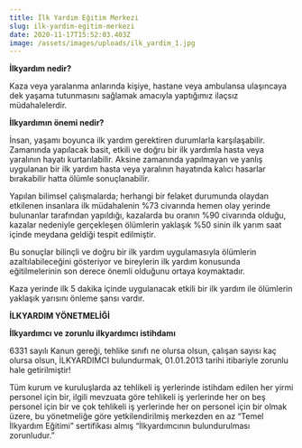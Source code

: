 ```yaml
---
title: İlk Yardım Eğitim Merkezi
slug: ilk-yardim-egitim-merkezi
date: 2020-11-17T15:52:03.403Z
image: /assets/images/uploads/ilk_yardim_1.jpg
---
```

**İlkyardım nedir?**

Kaza veya yaralanma anlarında kişiye, hastane veya ambulansa ulaşıncaya dek yaşama tutunmasını sağlamak amacıyla yaptığımız ilaçsız müdahalelerdir.

**İlkyardımın önemi nedir?**

İnsan, yaşamı boyunca ilk yardım gerektiren durumlarla karşılaşabilir. Zamanında yapılacak basit, etkili ve doğru bir ilk yardımla hasta veya yaralının hayatı kurtarılabilir. Aksine zamanında yapılmayan ve yanlış uygulanan bir ilk yardım hasta veya yaralının hayatında kalıcı hasarlar bırakabilir hatta ölümle sonuçlanabilir.

Yapılan bilimsel çalışmalarda; herhangi bir felaket durumunda olaydan etkilenen insanlara ilk müdahalenin %73 civarında hemen olay yerinde bulunanlar tarafından yapıldığı, kazalarda bu oranın %90 civarında olduğu, kazalar nedeniyle gerçekleşen ölümlerin yaklaşık %50 sinin ilk yarım saat içinde meydana geldiği tespit edilmiştir.

Bu sonuçlar bilinçli ve doğru bir ilk yardım uygulamasıyla ölümlerin azaltılabileceğini gösteriyor ve bireylerin ilk yardım konusunda eğitilmelerinin son derece önemli olduğunu ortaya koymaktadır.

Kaza yerinde ilk 5 dakika içinde uygulanacak etkili bir ilk yardım ile ölümlerin yaklaşık yarısını önleme şansı vardır.

**İLKYARDIM YÖNETMELİĞİ**

**İlkyardımcı ve zorunlu ilkyardımcı istihdamı**

6331 sayılı Kanun gereği, tehlike sınıfı ne olursa olsun, çalışan sayısı kaç olursa olsun, İLKYARDIMCI bulundurmak, 01.01.2013 tarihi itibariyle zorunlu hale getirilmiştir!

Tüm kurum ve kuruluşlarda az tehlikeli iş yerlerinde istihdam edilen her yirmi personel için bir, ilgili mevzuata göre tehlikeli iş yerlerinde her on beş personel için bir ve çok tehlikeli iş yerlerinde her on personel için bir olmak üzere, bu yönetmeliğe göre yetkilendirilmiş merkezden en az “Temel İlkyardım Eğitimi” sertifikası almış “İlkyardımcının bulundurulması zorunludur.”